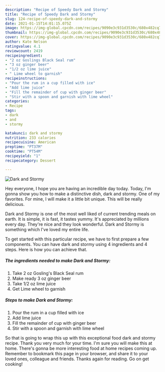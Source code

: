 ```yaml
---
description: "Recipe of Speedy Dark and Stormy"
title: "Recipe of Speedy Dark and Stormy"
slug: 124-recipe-of-speedy-dark-and-stormy
date: 2021-01-15T14:01:15.075Z
image: https://img-global.cpcdn.com/recipes/9090e3c931d3530c/680x482cq70/dark-and-stormy-recipe-main-photo.jpg
thumbnail: https://img-global.cpcdn.com/recipes/9090e3c931d3530c/680x482cq70/dark-and-stormy-recipe-main-photo.jpg
cover: https://img-global.cpcdn.com/recipes/9090e3c931d3530c/680x482cq70/dark-and-stormy-recipe-main-photo.jpg
author: Kate Nelson
ratingvalue: 4.1
reviewcount: 2419
recipeingredient:
- "2 oz Goslings Black Seal rum"
- "3 oz ginger beer"
- "1/2 oz lime juice"
- " Lime wheel to garnish"
recipeinstructions:
- "Pour the rum in a cup filled with ice"
- "Add lime juice"
- "Fill the remainder of cup with ginger beer"
- "Stir with a spoon and garnish with lime wheel"
categories:
- Recipe
tags:
- dark
- and
- stormy

katakunci: dark and stormy 
nutrition: 233 calories
recipecuisine: American
preptime: "PT37M"
cooktime: "PT54M"
recipeyield: "1"
recipecategory: Dessert

---
```



![Dark and Stormy](https://img-global.cpcdn.com/recipes/9090e3c931d3530c/680x482cq70/dark-and-stormy-recipe-main-photo.jpg)

Hey everyone, I hope you are having an incredible day today. Today, I'm gonna show you how to make a distinctive dish, dark and stormy. One of my favorites. For mine, I will make it a little bit unique. This will be really delicious.



Dark and Stormy is one of the most well liked of current trending meals on earth. It is simple, it is fast, it tastes yummy. It's appreciated by millions every day. They're nice and they look wonderful. Dark and Stormy is something which I've loved my entire life.


To get started with this particular recipe, we have to first prepare a few components. You can have dark and stormy using 4 ingredients and 4 steps. Here is how you can achieve that.

<!--inarticleads1-->

##### The ingredients needed to make Dark and Stormy:

1. Take 2 oz Gosling&#39;s Black Seal rum
1. Make ready 3 oz ginger beer
1. Take 1/2 oz lime juice
1. Get  Lime wheel to garnish




<!--inarticleads2-->

##### Steps to make Dark and Stormy:

1. Pour the rum in a cup filled with ice
1. Add lime juice
1. Fill the remainder of cup with ginger beer
1. Stir with a spoon and garnish with lime wheel




So that is going to wrap this up with this exceptional food dark and stormy recipe. Thank you very much for your time. I'm sure you will make this at home. There's gonna be more interesting food at home recipes coming up. Remember to bookmark this page in your browser, and share it to your loved ones, colleague and friends. Thanks again for reading. Go on get cooking!
